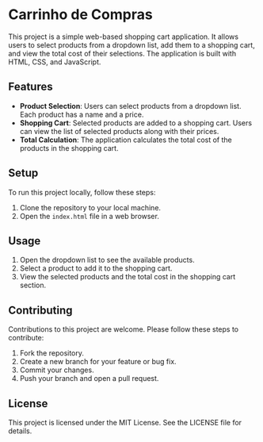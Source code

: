 # Carrinho de Compras

This project is a simple web-based shopping cart application. It allows users to select products from a dropdown list, add them to a shopping cart, and view the total cost of their selections. The application is built with HTML, CSS, and JavaScript.

## Features

-   **Product Selection**: Users can select products from a dropdown list. Each product has a name and a price.
-   **Shopping Cart**: Selected products are added to a shopping cart. Users can view the list of selected products along with their prices.
-   **Total Calculation**: The application calculates the total cost of the products in the shopping cart.

## Setup

To run this project locally, follow these steps:

1. Clone the repository to your local machine.
2. Open the `index.html` file in a web browser.

## Usage

1. Open the dropdown list to see the available products.
2. Select a product to add it to the shopping cart.
3. View the selected products and the total cost in the shopping cart section.

## Contributing

Contributions to this project are welcome. Please follow these steps to contribute:

1. Fork the repository.
2. Create a new branch for your feature or bug fix.
3. Commit your changes.
4. Push your branch and open a pull request.

## License

This project is licensed under the MIT License. See the LICENSE file for details.
